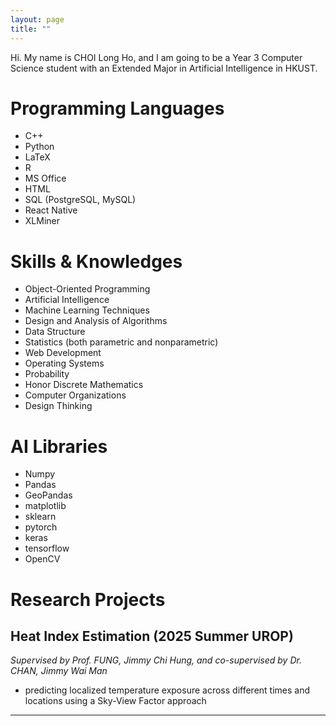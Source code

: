 ```yaml
---
layout: page
title: ""
---
```


Hi. My name is CHOI Long Ho, and I am going to be a Year 3 Computer Science student with an Extended Major in Artificial Intelligence in HKUST.

# Programming Languages

- C++
- Python
- LaTeX
- R
- MS Office
- HTML
- SQL (PostgreSQL, MySQL)
- React Native
- XLMiner

# Skills & Knowledges
- Object-Oriented Programming
- Artificial Intelligence
- Machine Learning Techniques
- Design and Analysis of Algorithms
- Data Structure
- Statistics (both parametric and nonparametric)
- Web Development
- Operating Systems
- Probability
- Honor Discrete Mathematics
- Computer Organizations
- Design Thinking

# AI Libraries

- Numpy
- Pandas
- GeoPandas
- matplotlib
- sklearn
- pytorch
- keras
- tensorflow
- OpenCV

# Research Projects

## Heat Index Estimation (2025 Summer UROP)
*Supervised by Prof. FUNG, Jimmy Chi Hung, and co-supervised by Dr. CHAN, Jimmy Wai Man*
- predicting localized temperature exposure across different times and locations using a Sky-View Factor approach

---
